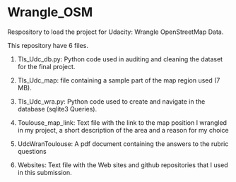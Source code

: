 # Wrangle_OSM
Respository to load the project for Udacity: Wrangle OpenStreetMap Data.

This repository have 6 files.

1. Tls_Udc_db.py: Python code used in auditing and cleaning the dataset for the final project.

2. Tls_Udc_map: file containing a sample part of the map region used (7 MB).

3. Tls_Udc_wra.py: Python code used to create and navigate in the database (sqlite3 Queries).

4. Toulouse_map_link: Text file with the link to the map position I wrangled in my project, a short description of the area and a reason for my choice

5. UdcWranToulouse: A pdf document containing the answers to the rubric questions

6. Websites: Text file with the Web sites and github repositories that I used in this submission.
